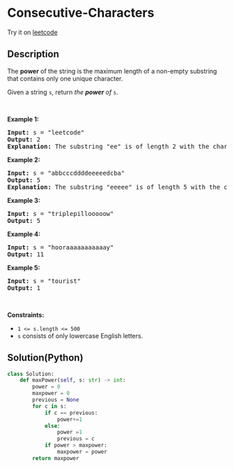 # Consecutive-Characters


Try it on <a href='https://leetcode.com/problems/consecutive-characters'>leetcode</a>

## Description
<div class="description">
<div><p>The <strong>power</strong> of the string is the maximum length of a non-empty substring that contains only one unique character.</p>

<p>Given a string <code>s</code>, return <em>the <strong>power</strong> of</em> <code>s</code>.</p>

<p>&nbsp;</p>
<p><strong>Example 1:</strong></p>

<pre><strong>Input:</strong> s = "leetcode"
<strong>Output:</strong> 2
<strong>Explanation:</strong> The substring "ee" is of length 2 with the character 'e' only.
</pre>

<p><strong>Example 2:</strong></p>

<pre><strong>Input:</strong> s = "abbcccddddeeeeedcba"
<strong>Output:</strong> 5
<strong>Explanation:</strong> The substring "eeeee" is of length 5 with the character 'e' only.
</pre>

<p><strong>Example 3:</strong></p>

<pre><strong>Input:</strong> s = "triplepillooooow"
<strong>Output:</strong> 5
</pre>

<p><strong>Example 4:</strong></p>

<pre><strong>Input:</strong> s = "hooraaaaaaaaaaay"
<strong>Output:</strong> 11
</pre>

<p><strong>Example 5:</strong></p>

<pre><strong>Input:</strong> s = "tourist"
<strong>Output:</strong> 1
</pre>

<p>&nbsp;</p>
<p><strong>Constraints:</strong></p>

<ul>
	<li><code>1 &lt;= s.length &lt;= 500</code></li>
	<li><code>s</code> consists of only lowercase English letters.</li>
</ul>
</div>
</div>

## Solution(Python)
```Python
class Solution:
    def maxPower(self, s: str) -> int:
        power = 0
        maxpower = 0
        previous = None
        for c in s:
            if c == previous:
                power+=1
            else:
                power =1
                previous = c
            if power > maxpower:
                maxpower = power
        return maxpower
```